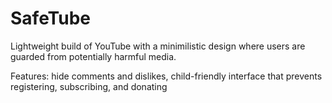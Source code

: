 # SafeTube

Lightweight build of YouTube with a minimilistic design where users are guarded from potentially harmful media.

Features: hide comments and dislikes, child-friendly interface that prevents registering, subscribing, and donating

